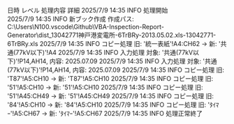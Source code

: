 日時	レベル	処理内容	詳細
2025/7/9 14:35	INFO	処理開始	
2025/7/9 14:35	INFO	新ブック作成	作成パス: C:\Users\N100\.vscode\Github\VBA-Inspection-Report-Generator\dist\_13042771神戸港変電所-6TrBRy-2013.05.02.xls-13042771-6TrBRy.xls
2025/7/9 14:35	INFO	コピー処理	旧: '統一表紙'!A4:CH62 -> 新: '共通(77kV以下)'!A4
2025/7/9 14:35	INFO	入力処理	対象: '共通(77kV以下)'!P14,AH14, 内容: 2025.07.09
2025/7/9 14:35	INFO	入力処理	対象: '共通(77kV以下)'!P14,AH14, 内容: 2025.07.09
2025/7/9 14:35	INFO	コピー処理	旧: 'T87'!A5:CH10 -> 新: 'T87'!A5:CH10
2025/7/9 14:35	INFO	コピー処理	旧: '51'!A5:CH10 -> 新: '51'!A5:CH10
2025/7/9 14:35	INFO	コピー処理	旧: '51'!A45:CH49 -> 新: '51'!A45:CH49
2025/7/9 14:35	INFO	コピー処理	旧: '84'!A5:CH10 -> 新: '84'!A5:CH10
2025/7/9 14:35	INFO	コピー処理	旧: 'ﾀｲﾏｰ'!A5:CH67 -> 新: 'ﾀｲﾏｰ'!A5:CH67
2025/7/9 14:35	INFO	処理正常終了	
